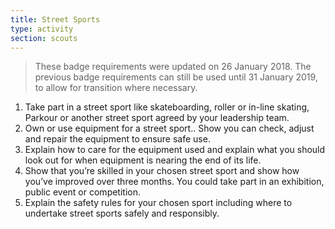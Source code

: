 ```yaml
---
title: Street Sports
type: activity
section: scouts
---
```


> These badge requirements were updated on 26 January 2018. The previous badge requirements can still be used until 31 January 2019, to allow for transition where necessary.

1. Take part in a street sport like skateboarding, roller or in-line skating, Parkour or another street sport agreed by your leadership team.
1. Own or use equipment for a street sport.. Show you can check, adjust and repair the equipment to ensure safe use.
1. Explain how to care for the equipment used and explain what you should look out for when equipment is nearing the end of its life.
1. Show that you’re skilled in your chosen street sport and show how you’ve improved over three months. You could take part in an exhibition, public event or competition.
1. Explain the safety rules for your chosen sport including where to undertake street sports safely and responsibly.
